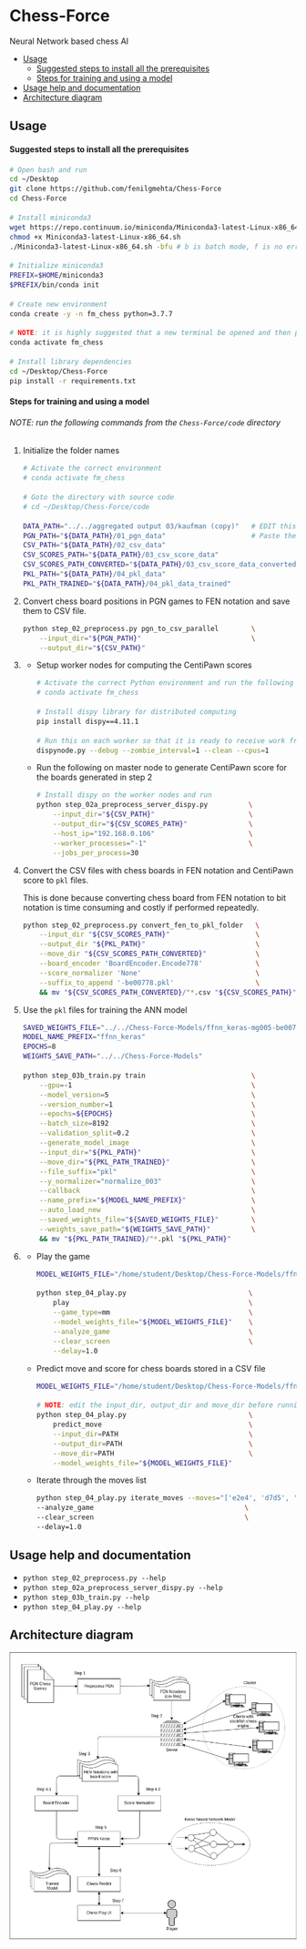 # Chess-Force

Neural Network based chess AI
- [Usage](https://github.com/fenilgmehta/Chess-Force#usage)
    * [Suggested steps to install all the prerequisites](https://github.com/fenilgmehta/Chess-Force#suggested-steps-to-install-all-the-prerequisites)
    * [Steps for training and using a model](https://github.com/fenilgmehta/Chess-Force#steps-for-training-and-using-a-model)
- [Usage help and documentation](https://github.com/fenilgmehta/Chess-Force#usage-help-and-documentation)
- [Architecture diagram](https://github.com/fenilgmehta/Chess-Force#architecture-diagram)

## Usage

#### Suggested steps to install all the prerequisites
```bash
# Open bash and run
cd ~/Desktop
git clone https://github.com/fenilgmehta/Chess-Force
cd Chess-Force

# Install miniconda3
wget https://repo.continuum.io/miniconda/Miniconda3-latest-Linux-x86_64.sh
chmod +x Miniconda3-latest-Linux-x86_64.sh
./Miniconda3-latest-Linux-x86_64.sh -bfu # b is batch mode, f is no error if already installed, u is update existing installation

# Initialize miniconda3
PREFIX=$HOME/miniconda3
$PREFIX/bin/conda init

# Create new environment
conda create -y -n fm_chess python=3.7.7

# NOTE: it is highly suggested that a new terminal be opened and then proceeded
conda activate fm_chess

# Install library dependencies
cd ~/Desktop/Chess-Force
pip install -r requirements.txt
```

#### Steps for training and using a model
###### NOTE: run the following commands from the `Chess-Force/code` directory
1. Initialize the folder names
    ```bash
    # Activate the correct environment
    # conda activate fm_chess
    
    # Goto the directory with source code
    # cd ~/Desktop/Chess-Force/code

    DATA_PATH="../../aggregated output 03/kaufman (copy)"   # EDIT this so that it points to the directory used for storing all the PGN/CSV/PKL data files used for training/testing/playing
    PGN_PATH="${DATA_PATH}/01_pgn_data"                     # Paste the PGN files inside folder
    CSV_PATH="${DATA_PATH}/02_csv_data"
    CSV_SCORES_PATH="${DATA_PATH}/03_csv_score_data"
    CSV_SCORES_PATH_CONVERTED="${DATA_PATH}/03_csv_score_data_converted"
    PKL_PATH="${DATA_PATH}/04_pkl_data"
    PKL_PATH_TRAINED="${DATA_PATH}/04_pkl_data_trained"
    ```
2. Convert chess board positions in PGN games to FEN notation and save them to CSV file. 
    ```bash
    python step_02_preprocess.py pgn_to_csv_parallel        \
        --input_dir="${PGN_PATH}"                           \
        --output_dir="${CSV_PATH}"
    ```

3.  * Setup worker nodes for computing the CentiPawn scores
        ```bash
        # Activate the correct Python environment and run the following commands
        # conda activate fm_chess

        # Install dispy library for distributed computing
        pip install dispy==4.11.1
        
        # Run this on each worker so that it is ready to receive work from the master
        dispynode.py --debug --zombie_interval=1 --clean --cpus=1  
        ```

    * Run the following on master node to generate CentiPawn score for the boards generated in step 2
        ```bash
        # Install dispy on the worker nodes and run 
        python step_02a_preprocess_server_dispy.py          \
            --input_dir="${CSV_PATH}"                       \
            --output_dir="${CSV_SCORES_PATH}"               \
            --host_ip="192.168.0.106"                       \
            --worker_processes="-1"                         \
            --jobs_per_process=30
        ```

4. Convert the CSV files with chess boards in FEN notation and CentiPawn score to `pkl` files.
   
   This is done because converting chess board from FEN notation to bit notation is time consuming and costly if performed repeatedly.

   ```bash
   python step_02_preprocess.py convert_fen_to_pkl_folder   \
       --input_dir "${CSV_SCORES_PATH}"                     \
       --output_dir "${PKL_PATH}"                           \
       --move_dir "${CSV_SCORES_PATH_CONVERTED}"            \
       --board_encoder 'BoardEncoder.Encode778'             \
       --score_normalizer 'None'                            \
       --suffix_to_append '-be00778.pkl'                    \
       && mv "${CSV_SCORES_PATH_CONVERTED}/"*.csv "${CSV_SCORES_PATH}"
   ```
   
5. Use the `pkl` files for training the ANN model
    ```bash
    SAVED_WEIGHTS_FILE="../../Chess-Force-Models/ffnn_keras-mg005-be00778-sn003-ep00005-weights-v031.h5"
    MODEL_NAME_PREFIX="ffnn_keras"
    EPOCHS=8
    WEIGHTS_SAVE_PATH="../../Chess-Force-Models"
    
    python step_03b_train.py train                          \
        --gpu=-1                                            \
        --model_version=5                                   \
        --version_number=1                                  \
        --epochs=${EPOCHS}                                  \
        --batch_size=8192                                   \
        --validation_split=0.2                              \
        --generate_model_image                              \
        --input_dir="${PKL_PATH}"                           \
        --move_dir="${PKL_PATH_TRAINED}"                    \
        --file_suffix="pkl"                                 \
        --y_normalizer="normalize_003"                      \
        --callback                                          \
        --name_prefix="${MODEL_NAME_PREFIX}"                \
        --auto_load_new                                     \
        --saved_weights_file="${SAVED_WEIGHTS_FILE}"        \
        --weights_save_path="${WEIGHTS_SAVE_PATH}"          \
        && mv "${PKL_PATH_TRAINED}/"*.pkl "${PKL_PATH}"
    ```

6.  * Play the game
        ```bash
        MODEL_WEIGHTS_FILE="/home/student/Desktop/Chess-Force-Models/ffnn_keras-mg005-be00778-sn003-ep00127-weights-v032.h5"
        
        python step_04_play.py                              \
            play                                            \
            --game_type=mm                                  \
            --model_weights_file="${MODEL_WEIGHTS_FILE}"    \
            --analyze_game                                  \
            --clear_screen                                  \
            --delay=1.0
        ```

    * Predict move and score for chess boards stored in a CSV file
        ```bash
        MODEL_WEIGHTS_FILE="/home/student/Desktop/Chess-Force-Models/ffnn_keras-mg005-be00778-sn003-ep00127-weights-v032.h5"

        # NOTE: edit the input_dir, output_dir and move_dir before running the command
        python step_04_play.py                              \
            predict_move                                    \
            --input_dir=PATH                                \
            --output_dir=PATH                               \
            --move_dir=PATH                                 \
            --model_weights_file="${MODEL_WEIGHTS_FILE}"
        ```

    * Iterate through the moves list
        ```bash
        python step_04_play.py iterate_moves --moves="['e2e4', 'd7d5', 'e4d5', 'd8d5', 'g1f3', 'g8f6', 'd2d4', 'd5e4', 'f1e2', 'c8f5', 'e1g1', 'e4c2', 'b1c3', 'c2d1', 'g2g4', 'd1c2', 'c3d5', 'f5g4', 'd5f6', 'g7f6', 'a2a4', 'c2e2', 'c1e3', 'g4f3', 'f1b1', 'h8g8', 'e3g5', 'g8g5']"       \
        --analyze_game                                     \
        --clear_screen                                     \
        --delay=1.0
        ```

## Usage help and documentation
* `python step_02_preprocess.py --help`
* `python step_02a_preprocess_server_dispy.py --help`
* `python step_03b_train.py --help`
* `python step_04_play.py --help`


## Architecture diagram
![Architecture diagram](images/Architecture%20Diagram.jpg "Architecture diagram")
